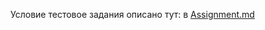 Условие тестовое задания описано тут: в [Assignment.md](https://github.com/vvkorneva/123/blob/main/Assignment.md)
